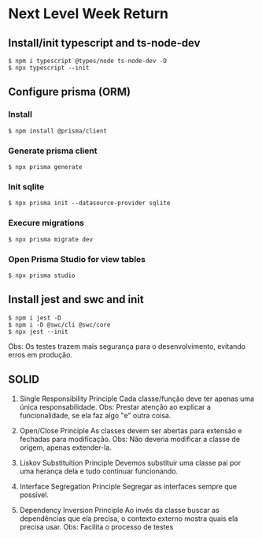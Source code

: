# Next Level Week Return

## Install/init typescript and ts-node-dev
```console
$ npm i typescript @types/node ts-node-dev -D
$ npx typescript --init
````
## Configure prisma (ORM)

### Install
```console
$ npm install @prisma/client
````

### Generate prisma client
```console
$ npx prisma generate 
```

### Init sqlite
```console
$ npx prisma init --datasource-provider sqlite
```

### Execure migrations
```console
$ npx prisma migrate dev
```
### Open Prisma Studio for view tables
```console
$ npx prisma studio
```

## Install jest and swc and init
```console
$ npm i jest -D
$ npm i -D @swc/cli @swc/core
$ npx jest --init
```

Obs: Os testes trazem mais segurança para o desenvolvimento, evitando erros em produção.

## SOLID

1. Single Responsibility Principle
Cada classe/função deve ter apenas uma única responsabilidade.
Obs: Prestar atenção ao explicar a funcionalidade, se ela faz algo "e" outra coisa.

2. Open/Close Principle
As classes devem ser abertas para extensão e fechadas para modificação.
Obs: Não deveria modificar a classe de origem, apenas extender-la.

3. Liskov Substituition Principle
Devemos substituir uma classe pai por uma herança dela e tudo continuar funcionando.

4. Interface Segregation Principle
Segregar as interfaces sempre que possível.

5. Dependency Inversion Principle
Ao invés da classe buscar as dependências que ela precisa, o contexto externo mostra quais ela precisa usar.
Obs: Facilita o processo de testes